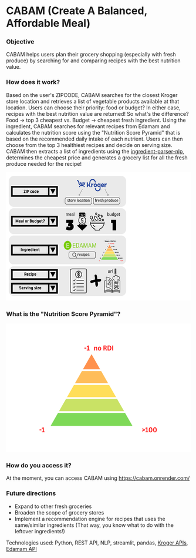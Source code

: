 # CABAM (Create A Balanced, Affordable Meal)

### Objective
CABAM helps users plan their grocery shopping (especially with fresh produce) by searching for and comparing recipes with the best nutrition value. 

### How does it work?
Based on the user's ZIPCODE, CABAM searches for the closest Kroger store location and retrieves a list of vegetable products available at that location. Users can choose their priority: food or budget? In either case, recipes with the best nutrition value are returned! So what's the difference? Food -> top 3 cheapest vs. Budget -> cheapest fresh ingredient. Using the ingredient, CABAM searches for relevant recipes from Edamam and calculates the nutrition score using the "Nutrition Score Pyramid" that is based on the recommended daily intake of each nutrient. Users can then choose from the top 3 healthiest recipes and decide on serving size. CABAM then extracts a list of ingredients using the [ingredient-parser-nlp](https://pypi.org/project/ingredient-parser-nlp/), determines the cheapest price and generates a grocery list for all the fresh produce needed for the recipe!

<img src="https://github.com/kwyvanessa/CABAM/blob/main/CABAM_flow%20chart_transparent_bkgd.png" width="700" height="350">

### What is the "Nutrition Score Pyramid"?
<img src="https://github.com/kwyvanessa/CABAM/blob/main/CABAM_nutrition_score_pyramid_transparent_bkgd.png" width="700" height="350">

### How do you access it?
At the moment, you can access CABAM using https://cabam.onrender.com/

### Future directions
* Expand to other fresh groceries
* Broaden the scope of grocery stores 
* Implement a recommendation engine for recipes that uses the same/similar ingredients (That way, you know what to do with the leftover ingredients!)

Technologies used: Python, REST API, NLP, streamlit, pandas, [Kroger APIs](https://developer.kroger.com/), [Edamam API](https://www.edamam.com/)

